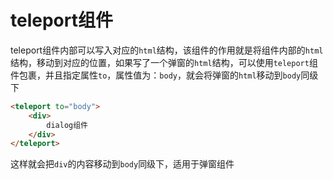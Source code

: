 # teleport组件

teleport组件内部可以写入对应的`html`结构，该组件的作用就是将组件内部的`html`结构，移动到对应的位置，如果写了一个弹窗的`html`结构，可以使用`teleport`组件包裹，并且指定属性`to`，属性值为：`body`，就会将弹窗的`html`移动到`body`同级下

```html
<teleport to="body">
    <div> 
        dialog组件
    </div>
</teleport>
```

这样就会把`div`的内容移动到`body`同级下，适用于弹窗组件

